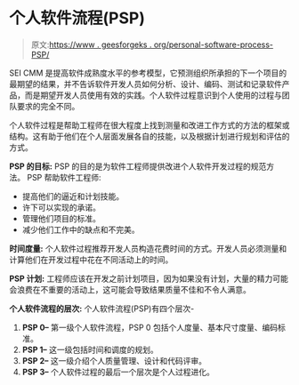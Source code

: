 # 个人软件流程(PSP)

> 原文:[https://www . geesforgeks . org/personal-software-process-PSP/](https://www.geeksforgeeks.org/personal-software-process-psp/)

SEI CMM 是提高软件成熟度水平的参考模型，它预测组织所承担的下一个项目的最期望的结果，并不告诉软件开发人员如何分析、设计、编码、测试和记录软件产品，而是期望开发人员使用有效的实践。个人软件过程意识到个人使用的过程与团队要求的完全不同。

个人软件过程是帮助工程师在很大程度上找到测量和改进工作方式的方法的框架或结构。这有助于他们在个人层面发展各自的技能，以及根据计划进行规划和评估的方式。

**PSP 的目标:**
PSP 的目的是为软件工程师提供改进个人软件开发过程的规范方法。
PSP 帮助软件工程师:

*   提高他们的逼近和计划技能。
*   许下可以实现的承诺。
*   管理他们项目的标准。
*   减少他们工作中的缺点和不完美。

**时间度量:**
个人软件过程推荐开发人员构造花费时间的方式。开发人员必须测量和计算他们在开发过程中花在不同活动上的时间。

**PSP 计划:**
工程师应该在开发之前计划项目，因为如果没有计划，大量的精力可能会浪费在不重要的活动上，这可能会导致结果质量不佳和不令人满意。

**个人软件流程的层次:**
个人软件流程(PSP)有四个层次-

1.  **PSP 0–**
    第一级个人软件流程，PSP 0 包括个人度量、基本尺寸度量、编码标准。
2.  **PSP 1–**
    这一级包括时间和调度的规划。
3.  **PSP 2–**
    这一级介绍个人质量管理、设计和代码评审。
4.  **PSP 3–**
    个人软件过程的最后一个层次是个人过程进化。
